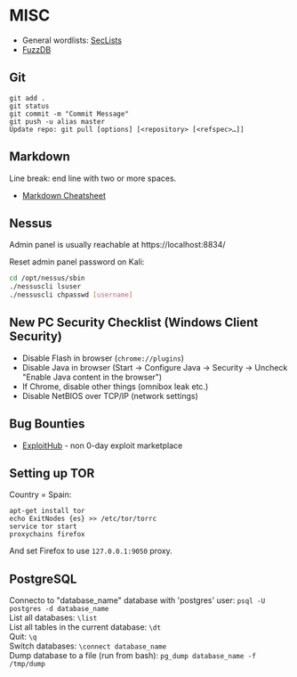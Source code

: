 # MISC

* General wordlists: [SecLists](https://github.com/danielmiessler/SecLists)  
* [FuzzDB](https://github.com/fuzzdb-project/fuzzdb)  

Git
---
```
git add .
git status
git commit -m "Commit Message"
git push -u alias master
Update repo: git pull [options] [<repository> [<refspec>…​]]
```

Markdown
--------

Line break: end line with two or more spaces.  

* [Markdown Cheatsheet](https://github.com/adam-p/markdown-here/wiki/Markdown-Cheatsheet)

Nessus
------

Admin panel is usually reachable at https://localhost:8834/

Reset admin panel password on Kali:

```sh
cd /opt/nessus/sbin
./nessuscli lsuser
./nessuscli chpasswd [username]
```

New PC Security Checklist (Windows Client Security)
---------------------------------------------------

* Disable Flash in browser (`chrome://plugins`)
* Disable Java in browser (Start -> Configure Java -> Security -> Uncheck "Enable Java content in the browser")
* If Chrome, disable other things (omnibox leak etc.)
* Disable NetBIOS over TCP/IP (network settings)

Bug Bounties
------------

* [ExploitHub](https://exploithub.com/) - non 0-day exploit marketplace

Setting up TOR
--------------

Country = Spain:  
```
apt-get install tor
echo ExitNodes {es} >> /etc/tor/torrc
service tor start
proxychains firefox
```
And set Firefox to use `127.0.0.1:9050` proxy.


PostgreSQL
----------

Connecto to "database_name" database with 'postgres' user: `psql -U postgres -d database_name`  
List all databases: `\list`  
List all tables in the current database: `\dt`  
Quit: `\q`  
Switch databases: `\connect database_name`  
Dump database to a file (run from bash): `pg_dump database_name -f /tmp/dump`  
